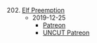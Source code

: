 202. [Elf Preemption](https://linuxgamecast.com/2019/12/lwdw-202-elf-preemption/)
     * 2019-12-25
        * [Patreon]()
        * [UNCUT Patreon]()
